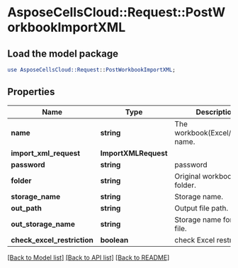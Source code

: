 # AsposeCellsCloud::Request::PostWorkbookImportXML 

## Load the model package
```perl
use AsposeCellsCloud::Request::PostWorkbookImportXML;
```

## Properties
Name | Type | Description | Notes
------------ | ------------- | ------------- | -------------
**name** | **string** | The workbook(Excel/ODS/...) name. |
**import_xml_request** | **ImportXMLRequest** |  |
**password** | **string** | password |
**folder** | **string** | Original workbook folder. |
**storage_name** | **string** | Storage name. |
**out_path** | **string** | Output file path. |
**out_storage_name** | **string** | Storage name for output file. |
**check_excel_restriction** | **boolean** | check Excel restriction. |  

[[Back to Model list]](../README.md#documentation-for-requests) [[Back to API list]](../README.md#documentation-for-api-endpoints) [[Back to README]](../README.md)

